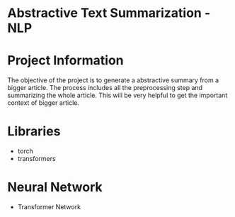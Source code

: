 # Abstractive Text Summarization -NLP

# Project Information

The objective of the project is to generate a abstractive summary from a bigger article. The process includes all the preprocessing step and summarizing the whole article. This will be very helpful to get the important context of bigger article.


# Libraries

- torch
- transformers

# Neural Network

- Transformer Network
